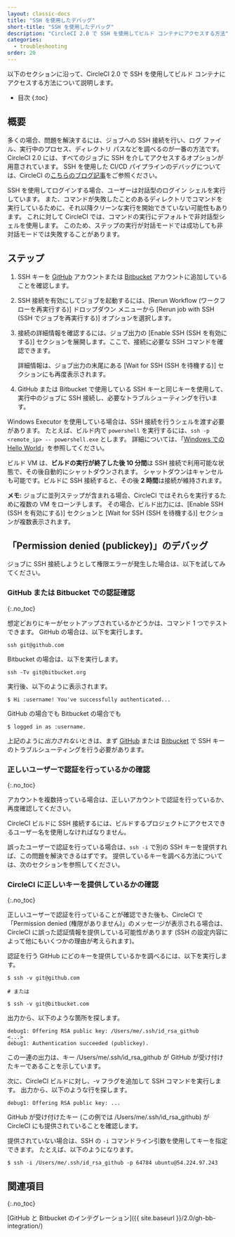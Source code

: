 ```yaml
---
layout: classic-docs
title: "SSH を使用したデバッグ"
short-title: "SSH を使用したデバッグ"
description: "CircleCI 2.0 で SSH を使用してビルド コンテナにアクセスする方法"
categories:
  - troubleshooting
order: 20
---
```


以下のセクションに沿って、CircleCI 2.0 で SSH を使用してビルド コンテナにアクセスする方法について説明します。

* 目次
{:toc}

## 概要

多くの場合、問題を解決するには、ジョブへの SSH 接続を行い、ログ ファイル、実行中のプロセス、ディレクトリ パスなどを調べるのが一番の方法です。 CircleCI 2.0 には、すべてのジョブに SSH を介してアクセスするオプションが用意されています。 SSH を使用した CI/CD パイプラインのデバッグについては、CircleCI の[こちらのブログ記事](https://circleci.com/blog/debugging-ci-cd-pipelines-with-ssh-access/)をご参照ください。

SSH を使用してログインする場合、ユーザーは対話型のログイン シェルを実行しています。 また、コマンドが失敗したことのあるディレクトリでコマンドを実行しているために、それ以降クリーンな実行を開始できていない可能性もあります。 これに対して CircleCI では、コマンドの実行にデフォルトで非対話型シェルを使用します。 このため、ステップの実行が対話モードでは成功しても非対話モードでは失敗することがあります。

## ステップ

1. SSH キーを [GitHub](https://help.github.com/articles/adding-a-new-ssh-key-to-your-github-account/) アカウントまたは [Bitbucket](https://confluence.atlassian.com/bitbucket/set-up-an-ssh-key-728138079.html) アカウントに追加していることを確認します。

2. SSH 接続を有効にしてジョブを起動するには、[Rerun Workflow (ワークフローを再実行する)] ドロップダウン メニューから [Rerun job with SSH (SSH でジョブを再実行する)] オプションを選択します。

3. 接続の詳細情報を確認するには、ジョブ出力の [Enable SSH (SSH を有効にする)] セクションを展開します。ここで、接続に必要な SSH コマンドを確認できます。
    
    詳細情報は、ジョブ出力の末尾にある [Wait for SSH (SSH を待機する)] セクションにも再度表示されます。

4. GitHub または Bitbucket で使用している SSH キーと同じキーを使用して、実行中のジョブに SSH 接続し、必要なトラブルシューティングを行います。

Windows Executor を使用している場合は、SSH 接続を行うシェルを渡す必要があります。 たとえば、ビルド内で `powershell` を実行するには、`ssh -p <remote_ip> -- powershell.exe` とします。 詳細については、「[Windows での Hello World]({{site.baseurl}}/2.0/hello-world-windows)」を参照してください。

ビルド VM は、**ビルドの実行が終了した後 10 分間**は SSH 接続で利用可能な状態で、その後自動的にシャットダウンされます。 シャットダウンはキャンセルも可能です。ビルドに SSH 接続すると、その後 **2 時間**は接続が維持されます。

**メモ:** ジョブに並列ステップが含まれる場合、CircleCI ではそれらを実行するために複数の VM をローンチします。 その場合、ビルド出力には、[Enable SSH (SSH を有効にする)] セクションと [Wait for SSH (SSH を待機する)] セクションが複数表示されます。

## 「Permission denied (publickey)」のデバッグ

ジョブに SSH 接続しようとして権限エラーが発生した場合は、以下を試してみてください。

### GitHub または Bitbucket での認証確認
{:.no_toc}

想定どおりにキーがセットアップされているかどうかは、コマンド 1 つでテストできます。 GitHub の場合は、以下を実行します。

    ssh git@github.com
    

Bitbucket の場合は、以下を実行します。

    ssh -Tv git@bitbucket.org
    

実行後、以下のように表示されます。

    $ Hi :username! You've successfully authenticated...
    

GitHub の場合でも Bitbucket の場合でも

    $ logged in as :username.
    

上記のように*出力されない*ときは、まず [GitHub](https://help.github.com/articles/error-permission-denied-publickey) または [Bitbucket](https://confluence.atlassian.com/bitbucket/troubleshoot-ssh-issues-271943403.html) で SSH キーのトラブルシューティングを行う必要があります。

### 正しいユーザーで認証を行っているかの確認
{:.no_toc}

アカウントを複数持っている場合は、正しいアカウントで認証を行っているか、再度確認してください。

CircleCI ビルドに SSH 接続するには、ビルドするプロジェクトにアクセスできるユーザー名を使用しなければなりません。

誤ったユーザーで認証を行っている場合は、`ssh -i` で別の SSH キーを提供すれば、この問題を解決できるはずです。 提供しているキーを調べる方法については、次のセクションを参照してください。

### CircleCI に正しいキーを提供しているかの確認
{:.no_toc}

正しいユーザーで認証を行っていることが確認できた後も、CircleCI で「Permission denied (権限がありません)」のメッセージが表示される場合は、CircleCI に誤った認証情報を提供している可能性があります (SSH の設定内容によって他にもいくつかの理由が考えられます)。

認証を行う GitHub にどのキーを提供しているかを調べるには、以下を実行します。

    $ ssh -v git@github.com
    
    # または
    
    $ ssh -v git@bitbucket.com
    

出力から、以下のような箇所を探します。

    debug1: Offering RSA public key: /Users/me/.ssh/id_rsa_github
    <...>
    debug1: Authentication succeeded (publickey).
    

この一連の出力は、キー /Users/me/.ssh/id_rsa_github が GitHub が受け付けたキーであることを示しています。

次に、CircleCI ビルドに対し、-v フラグを追加して SSH コマンドを実行します。 出力から、以下のような行を探します。

    debug1: Offering RSA public key: ...
    

GitHub が受け付けたキー (この例では /Users/me/.ssh/id_rsa_github) が CircleCI にも提供されていることを確認します。

提供されていない場合は、SSH の `-i` コマンドライン引数を使用してキーを指定できます。 たとえば、以下のようになります。

    $ ssh -i /Users/me/.ssh/id_rsa_github -p 64784 ubuntu@54.224.97.243
    

## 関連項目
{:.no_toc}

[GitHub と Bitbucket のインテグレーション]({{ site.baseurl }}/2.0/gh-bb-integration/)